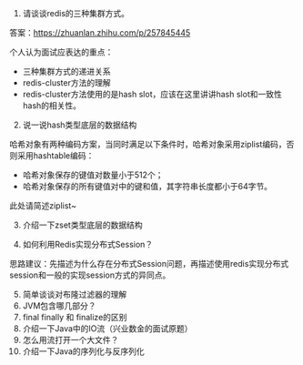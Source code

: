 1. 请谈谈redis的三种集群方式。

答案：https://zhuanlan.zhihu.com/p/257845445

个人认为面试应表达的重点：

- 三种集群方式的递进关系
- redis-cluster方法的理解
- redis-cluster方法使用的是hash slot，应该在这里讲讲hash slot和一致性hash的相关性。

2. 说一说hash类型底层的数据结构

哈希对象有两种编码方案，当同时满足以下条件时，哈希对象采用ziplist编码，否则采用hashtable编码：

- 哈希对象保存的键值对数量小于512个；
- 哈希对象保存的所有键值对中的键和值，其字符串长度都小于64字节。

此处请简述ziplist~

3. 介绍一下zset类型底层的数据结构

4. 如何利用Redis实现分布式Session？

思路建议：先描述为什么存在分布式Session问题，再描述使用redis实现分布式session和一般的实现session方式的异同点。

5. 简单谈谈对布隆过滤器的理解
6.  JVM包含哪几部分？
7. final finally 和 finalize的区别
8. 介绍一下Java中的IO流（兴业数金的面试原题）
9. 怎么用流打开一个大文件？
10. 介绍一下Java的序列化与反序列化